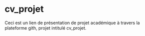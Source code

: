 # cv_projet
Ceci est un lien de présentation de projet académique à travers la plateforme gith, projet intitulé cv_projet.
